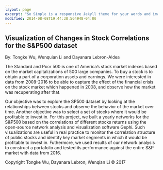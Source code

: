 ```yaml
---
layout: page
excerpt: "So Simple is a responsive Jekyll theme for your words and images."
modified: 2014-08-08T19:44:38.564948-04:00
---
```


## Visualization of Changes in Stock Correlations for the S&P500 dataset
By: Tongke Wu, Wenquian Li and Dayanara Lebron-Aldea

The Standard and Poor 500 is one of America’s stock market indexes based on the market capitalizations of 500 large companies. To buy a stock is to obtain a part of a corporation assets and earnings.  We were interested in data from 2008-2016 to be able to capture the effect of the financial crisis on the stock market which happened in 2008, and observe how the market was recuperating after that. 

Our objective was to explore the SP500 dataset by looking at the  relationships between stocks and observe the behavior of the market over time. Another objective was to select a set of stocks where it would be profitable to invest in. For this project, we built a yearly networks for the S&P500 based on the correlations of different stocks returns using the open-source network analysis and visualization software Gephi.  Such visualizations are useful in real practice to monitor the correlation structure of public stocks and identify key market segments in which it would be profitable to invest in. Futhermore, we used results of our network analysis to construct a portafolio and tested its performance against the entire S&P market with data from 2016. 


Copyright Tongke Wu, Dayanara Lebron, Wenqian Li &copy; 2017


[^1]: Example: *domain.com/category-name/post-title*
